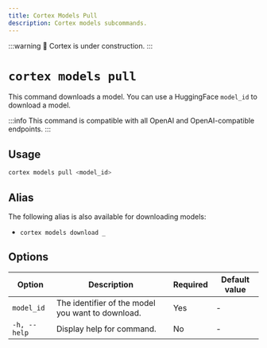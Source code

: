 ```yaml
---
title: Cortex Models Pull
description: Cortex models subcommands.
---
```


:::warning
🚧 Cortex is under construction.
:::

# `cortex models pull`

This command downloads a model. You can use a HuggingFace `model_id` to download a model.

:::info
This command is compatible with all OpenAI and OpenAI-compatible endpoints.
:::

## Usage

```bash
cortex models pull <model_id>
```

## Alias

The following alias is also available for downloading models:

- `cortex models download _`

## Options

| Option                    | Description                              | Required | Default value |
|---------------------------|------------------------------------------|----------|---------------|
| `model_id`  | The identifier of the model you want to download.             | Yes      |       -        |
| `-h, --help`              | Display help for command.                | No       |       -        |


